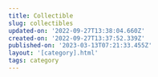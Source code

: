 ```yaml
---
title: Collectible
slug: collectibles
updated-on: '2022-09-27T13:38:04.660Z'
created-on: '2022-09-27T13:37:52.339Z'
published-on: '2023-03-13T07:21:33.455Z'
layout: '[category].html'
tags: category
---
```



